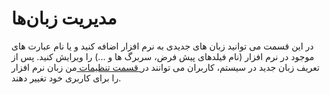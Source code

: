 # مدیریت زبان‌ها

در این قسمت می توانید زبان های جدیدی به نرم افزار اضافه کنید و یا نام عبارت های موجود در نرم افزار (نام فیلدهای پیش فرض، سربرگ ها و ...) را ویرایش کنید. پس از تعریف زبان جدید در سیستم، کاربران می توانند در[ قسمت تنظیمات ](https://github.com/1stco/PayamGostarDocs/blob/master/Help/home/my-setting/my-setting.md)من زبان نرم افزار را برای کاربری خود تغییر دهند. 

